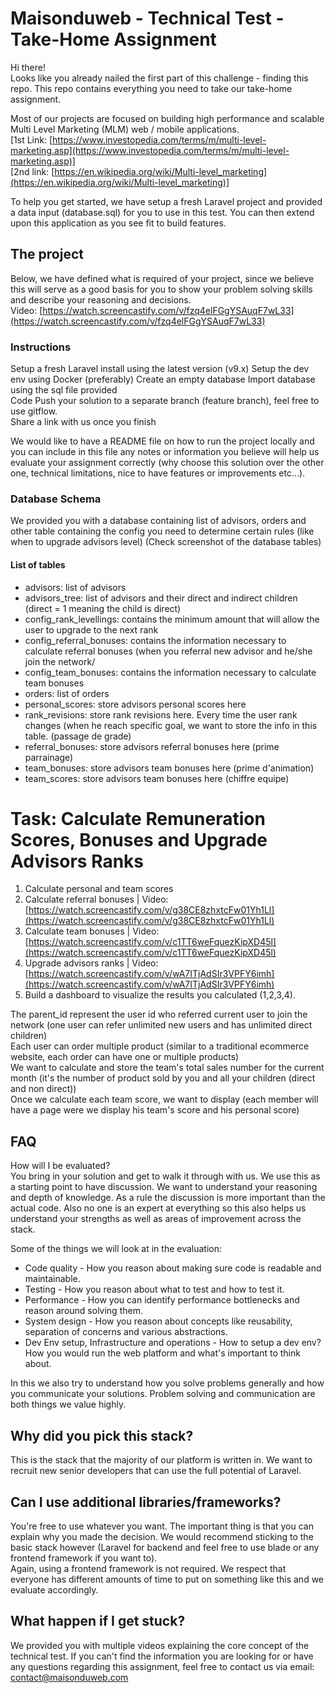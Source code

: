 
# Maisonduweb - Technical Test - Take-Home Assignment  
  
Hi there!  
Looks like you already nailed the first part of this challenge - finding this repo. This repo contains everything you need to take our take-home assignment.  
  
Most of our projects are focused on building high performance and scalable Multi Level Marketing (MLM) web / mobile applications.  
[1st Link:  [https://www.investopedia.com/terms/m/multi-level-marketing.asp](https://www.investopedia.com/terms/m/multi-level-marketing.asp)]  
[2nd link:  [https://en.wikipedia.org/wiki/Multi-level_marketing](https://en.wikipedia.org/wiki/Multi-level_marketing)]  
  
To help you get started, we have setup a fresh Laravel project and provided a data input (database.sql) for you to use in this test. You can then extend upon this application as you see fit to build features.  
  
## The project  
  
Below, we have defined what is required of your project, since we believe this will serve as a good basis for you to show your problem solving skills and describe your reasoning and decisions.  
Video: [https://watch.screencastify.com/v/fzq4elFGgYSAuqF7wL33](https://watch.screencastify.com/v/fzq4elFGgYSAuqF7wL33)  
  
### Instructions  
Setup a fresh Laravel install using the latest version (v9.x)
Setup the dev env using Docker (preferably) 
Create an empty database
Import database using the sql file provided  
Code
Push your solution to a separate branch (feature branch), feel free to use gitflow.  
Share a link with us once you finish  

We would like to have a README file on how to run the project locally and you can include in this file any notes or information you believe will help us evaluate your assignment correctly (why choose this solution over the other one, technical limitations, nice to have features or improvements etc...).  

### Database Schema
We provided you with a database containing list of advisors, orders and other table containing the config you need to determine certain rules (like when to upgrade advisors level) (Check screenshot of the database tables)
#### List of tables
<ul>
<li>advisors: list of advisors</li>
<li>advisors_tree: list of advisors and their direct and indirect children (direct = 1 meaning the child is direct)</li>
<li>config_rank_levellings: contains the minimum amount that will allow the user to upgrade to the next rank </li>
<li>config_referral_bonuses: contains the information necessary to calculate referral bonuses (when you referral new advisor and he/she join the network/</li>
<li>config_team_bonuses: contains the information necessary to calculate team bonuses</li>
<li>orders: list of orders</li>
<li>personal_scores: store advisors personal scores here</li>
<li>rank_revisions: store rank revisions here. Every time the user rank changes (when he reach specific goal, we want to store the info in this table. (passage de grade)</li>
<li>referral_bonuses: store advisors referral bonuses here (prime parrainage)</li>
<li>team_bonuses: store advisors team bonuses here (prime d'animation)</li>
<li>team_scores: store advisors team bonuses here (chiffre equipe)</li>
</ul>

  
# Task: Calculate Remuneration Scores, Bonuses and Upgrade Advisors Ranks  
  
1. Calculate personal and team scores  
2. Calculate referral bonuses | Video: [https://watch.screencastify.com/v/g38CE8zhxtcFw01Yh1Ll](https://watch.screencastify.com/v/g38CE8zhxtcFw01Yh1Ll)  
3. Calculate team bonuses | Video: [https://watch.screencastify.com/v/c1TT6weFquezKipXD45l](https://watch.screencastify.com/v/c1TT6weFquezKipXD45l)  
4. Upgrade advisors ranks | Video: [https://watch.screencastify.com/v/wA7ITjAdSIr3VPFY6imh](https://watch.screencastify.com/v/wA7ITjAdSIr3VPFY6imh)  
5. Build a dashboard to visualize the results you calculated (1,2,3,4).
  
The parent_id represent the user id who referred current user to join the network (one user can refer unlimited new users and has unlimited direct children)  
Each user can order multiple product (similar to a traditional ecommerce website, each order can have one or multiple products)  
We want to calculate and store the team's total sales number for the current month (it's the number of product sold by you and all your children (direct and non direct))  
Once we calculate each team score, we want to display (each member will have a page were we display his team's score and his personal score) 
  
## FAQ  
How will I be evaluated?  
You bring in your solution and get to walk it through with us. We use this as a starting point to have discussion. We want to understand your reasoning and depth of knowledge. As a rule the discussion is more important than the actual code. Also no one is an expert at everything so this also helps us understand your strengths as well as areas of improvement across the stack.  
  
Some of the things we will look at in the evaluation:  
  
- Code quality - How you reason about making sure code is readable and maintainable.  
- Testing - How you reason about what to test and how to test it.  
- Performance - How you can identify performance bottlenecks and reason around solving them.  
- System design - How you reason about concepts like reusability, separation of concerns and various abstractions.  
- Dev Env setup, Infrastructure and operations - How to setup a dev env? How you would run the web platform and what's important to think about.  
  
In this we also try to understand how you solve problems generally and how you communicate your solutions. Problem solving and communication are both things we value highly.  
  
## Why did you pick this stack?  
This is the stack that the majority of our platform is written in. We want to recruit new senior developers that can use the full potential of Laravel.  
  
## Can I use additional libraries/frameworks?  
You're free to use whatever you want. The important thing is that you can explain why you made the decision. We would recommend sticking to the basic stack however (Laravel for backend and feel free to use blade or any frontend framework if you want to).  
Again, using a frontend framework is not required. We respect that everyone has different amounts of time to put on something like this and we evaluate accordingly.

## What happen if I get stuck?
We provided you with multiple videos explaining the core concept of the technical test. If you can't find the information you are looking for or have any questions regarding this assignment, feel free to contact us via email: contact@maisonduweb.com